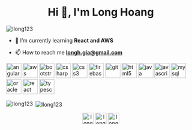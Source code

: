 <h1 align="center">Hi 👋, I'm Long Hoang</h1>
<p align="left"> <img src="https://komarev.com/ghpvc/?username=llong123" alt="llong123" /> </p>

- 🌱 I’m currently learning **React and AWS**

- 📫 How to reach me **longh.gia@gmail.com**

<p align="left"><img src="https://devicons.github.io/devicon/devicon.git/icons/angularjs/angularjs-original.svg" alt="angularjs" width="40" height="40"/> 
  <img src="https://devicons.github.io/devicon/devicon.git/icons/amazonwebservices/amazonwebservices-original-wordmark.svg" alt="aws" width="40" height="40"/> 
  <img src="https://devicons.github.io/devicon/devicon.git/icons/bootstrap/bootstrap-plain.svg" alt="bootstrap" width="40" height="40"/> 
  <img src="https://devicons.github.io/devicon/devicon.git/icons/csharp/csharp-original.svg" alt="csharp" width="40" height="40"/> 
  <img src="https://devicons.github.io/devicon/devicon.git/icons/css3/css3-original-wordmark.svg" alt="css3" width="40" height="40"/>
  <img src="https://www.vectorlogo.zone/logos/firebase/firebase-icon.svg" alt="firebase" width="40" height="40"/> <img src="https://www.vectorlogo.zone/logos/git-scm/git-scm-icon.svg" alt="git" width="40" height="40"/> 
  <img src="https://devicons.github.io/devicon/devicon.git/icons/html5/html5-original-wordmark.svg" alt="html5" width="40" height="40"/> 
  <img src="https://devicons.github.io/devicon/devicon.git/icons/java/java-original-wordmark.svg" alt="java" width="40" height="40"/> 
  <img src="https://devicons.github.io/devicon/devicon.git/icons/javascript/javascript-original.svg" alt="javascript" width="40" height="40"/> 
  <img src="https://devicons.github.io/devicon/devicon.git/icons/mysql/mysql-original-wordmark.svg" alt="mysql" width="40" height="40"/> 
  <img src="https://devicons.github.io/devicon/devicon.git/icons/oracle/oracle-original.svg" alt="oracle" width="40" height="40"/> 
  <img src="https://devicons.github.io/devicon/devicon.git/icons/react/react-original-wordmark.svg" alt="react" width="40" height="40"/> 
  <img src="https://devicons.github.io/devicon/devicon.git/icons/typescript/typescript-original.svg" alt="typescript" width="40" height="40"/></p>

<p><img align="left" src="https://github-readme-stats.vercel.app/api/top-langs/?username=llong123&layout=compact&hide=html" alt="llong123" /></p>

<p>&nbsp;<img align="center" src="https://github-readme-stats.vercel.app/api?username=llong123&show_icons=true" alt="llong123" /></p>

<p align="center">
<a href="https://codepen.io/long hoang" target="blank"><img align="center" src="https://cdn.jsdelivr.net/npm/simple-icons@3.0.1/icons/codepen.svg" alt="long hoang" height="30" width="30" /></a>
<a href="https://linkedin.com/in/longh-gia" target="blank"><img align="center" src="https://cdn.jsdelivr.net/npm/simple-icons@3.0.1/icons/linkedin.svg" alt="longh-gia" height="30" width="30" /></a>
<a href="https://www.hackerrank.com/longh_" target="blank"><img align="center" src="https://cdn.jsdelivr.net/npm/simple-icons@3.0.1/icons/hackerrank.svg" alt="longh_" height="30" width="30" /></a>
</p>
